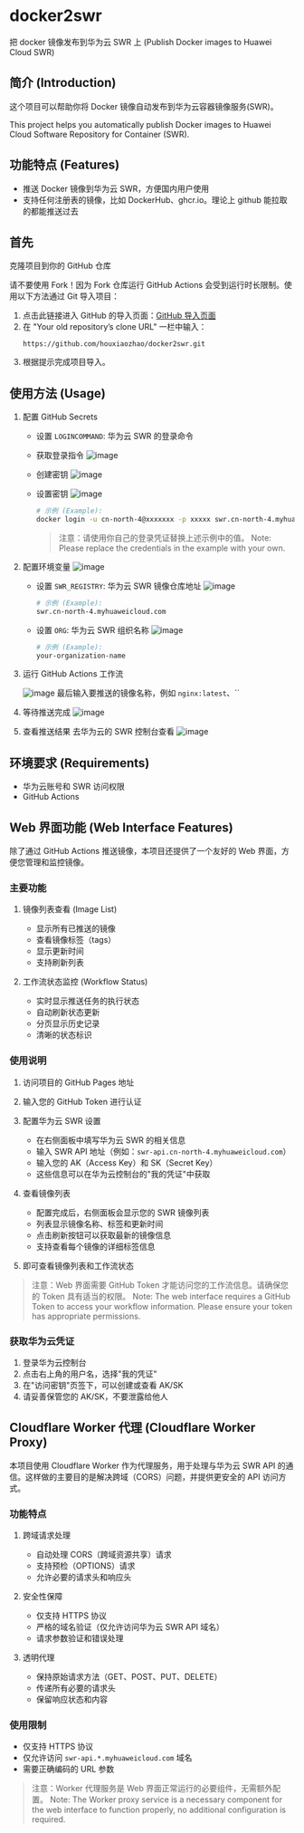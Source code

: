 # docker2swr

把 docker 镜像发布到华为云 SWR 上 (Publish Docker images to Huawei Cloud SWR)

## 简介 (Introduction)

这个项目可以帮助你将 Docker 镜像自动发布到华为云容器镜像服务(SWR)。

This project helps you automatically publish Docker images to Huawei Cloud Software Repository for Container (SWR).

## 功能特点 (Features)

- 推送 Docker 镜像到华为云 SWR，方便国内用户使用
- 支持任何注册表的镜像，比如 DockerHub、ghcr.io。理论上 github 能拉取的都能推送过去

## 首先

克隆项目到你的 GitHub 仓库

请不要使用 Fork！因为 Fork 仓库运行 GitHub Actions 会受到运行时长限制。使用以下方法通过 Git 导入项目：

1. 点击此链接进入 GitHub 的导入页面：[GitHub 导入页面](https://github.com/new/import)
2. 在 "Your old repository’s clone URL" 一栏中输入：
   ```
   https://github.com/houxiaozhao/docker2swr.git
   ```
3. 根据提示完成项目导入。

## 使用方法 (Usage)

1. 配置 GitHub Secrets

   - 设置 `LOGINCOMMAND`: 华为云 SWR 的登录命令
   - 获取登录指令
     ![image](images/获取登录指令.png)
   - 创建密钥
     ![image](images/创建密钥.png)
   - 设置密钥
     ![image](images/密钥.png)

     ```bash
     # 示例 (Example):
     docker login -u cn-north-4@xxxxxxx -p xxxxx swr.cn-north-4.myhuaweicloud.com
     ```

     > 注意：请使用你自己的登录凭证替换上述示例中的值。
     > Note: Please replace the credentials in the example with your own.

2. 配置环境变量
   ![image](images/设置变量.png)

   - 设置 `SWR_REGISTRY`: 华为云 SWR 镜像仓库地址
     ![image](images/变量1.png)

     ```bash
     # 示例 (Example):
     swr.cn-north-4.myhuaweicloud.com
     ```

   - 设置 `ORG`: 华为云 SWR 组织名称
     ![image](images/变量2.png)

     ```bash
     # 示例 (Example):
     your-organization-name
     ```

3. 运行 GitHub Actions 工作流

   ![image](images/image.png)
   最后输入要推送的镜像名称，例如 `nginx:latest`、``

4. 等待推送完成
   ![image](images/等待推送.png)
5. 查看推送结果
   去华为云的 SWR 控制台查看
   ![image](images/推送结果.png)

## 环境要求 (Requirements)

- 华为云账号和 SWR 访问权限
- GitHub Actions

## Web 界面功能 (Web Interface Features)

除了通过 GitHub Actions 推送镜像，本项目还提供了一个友好的 Web 界面，方便您管理和监控镜像。

### 主要功能

1. 镜像列表查看 (Image List)

   - 显示所有已推送的镜像
   - 查看镜像标签（tags）
   - 显示更新时间
   - 支持刷新列表

2. 工作流状态监控 (Workflow Status)
   - 实时显示推送任务的执行状态
   - 自动刷新状态更新
   - 分页显示历史记录
   - 清晰的状态标识

### 使用说明

1. 访问项目的 GitHub Pages 地址
2. 输入您的 GitHub Token 进行认证
3. 配置华为云 SWR 设置

   - 在右侧面板中填写华为云 SWR 的相关信息
   - 输入 SWR API 地址（例如：`swr-api.cn-north-4.myhuaweicloud.com`）
   - 输入您的 AK（Access Key）和 SK（Secret Key）
   - 这些信息可以在华为云控制台的"我的凭证"中获取

4. 查看镜像列表

   - 配置完成后，右侧面板会显示您的 SWR 镜像列表
   - 列表显示镜像名称、标签和更新时间
   - 点击刷新按钮可以获取最新的镜像信息
   - 支持查看每个镜像的详细标签信息

5. 即可查看镜像列表和工作流状态

> 注意：Web 界面需要 GitHub Token 才能访问您的工作流信息。请确保您的 Token 具有适当的权限。
> Note: The web interface requires a GitHub Token to access your workflow information. Please ensure your token has appropriate permissions.

### 获取华为云凭证

1. 登录华为云控制台
2. 点击右上角的用户名，选择"我的凭证"
3. 在"访问密钥"页签下，可以创建或查看 AK/SK
4. 请妥善保管您的 AK/SK，不要泄露给他人

## Cloudflare Worker 代理 (Cloudflare Worker Proxy)

本项目使用 Cloudflare Worker 作为代理服务，用于处理与华为云 SWR API 的通信。这样做的主要目的是解决跨域（CORS）问题，并提供更安全的 API 访问方式。

### 功能特点

1. 跨域请求处理

   - 自动处理 CORS（跨域资源共享）请求
   - 支持预检（OPTIONS）请求
   - 允许必要的请求头和响应头

2. 安全性保障

   - 仅支持 HTTPS 协议
   - 严格的域名验证（仅允许访问华为云 SWR API 域名）
   - 请求参数验证和错误处理

3. 透明代理
   - 保持原始请求方法（GET、POST、PUT、DELETE）
   - 传递所有必要的请求头
   - 保留响应状态和内容

### 使用限制

- 仅支持 HTTPS 协议
- 仅允许访问 `swr-api.*.myhuaweicloud.com` 域名
- 需要正确编码的 URL 参数

> 注意：Worker 代理服务是 Web 界面正常运行的必要组件，无需额外配置。
> Note: The Worker proxy service is a necessary component for the web interface to function properly, no additional configuration is required.
